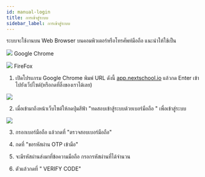 ```yaml
---
id: manual-login
title: การเข้าสู่ระบบ
sidebar_label: การเข้าสู่ระบบ
---
```


ระบบจะใช้งานบน Web Browser บนคอมพิวเตอร์หรือโทรศัพท์มือถือ แนะนำให้ใช้เป็น

![](/img/manual/login/GoogleChrome.png) Google Chrome

![](/img/manual/login/firefox.png) FireFox

1.  เปิดโปรแกรม Google Chrome พิมพ์ URL ดังนี้ [app.nextschool.io]() แล้วกด Enter เข้าไปยังเว็ปไซต์(หรือกดที่ลิ้งของเราได้เลย)

![](/img/manual/login/01.gif)

2.  เมื่อเข้ามาถึงหน้าเว็บไซต์ให้กดปุ่มสีฟ้า "ทดสอบเข้าสู้ระบบด้วยเบอร์มือถือ " เพื่อเข้าสู่ระบบ

![](/img/manual/login/02.gif)

3.  กรอกเบอร์มือถือ แล้วกดที่ "ตรวจสอบเบอร์มือถือ"

4.  กดที่ "ขอรหัสผ่าน OTP เข้ามือ"

5.  จะมีรหัสผ่านส่งมาที่ข้อความมือถือ กรอกรหัสผ่านที่ได้จำนวน

6.  ตัวแล้วกดที่ " VERIFY CODE"
